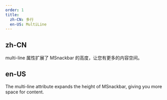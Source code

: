 ```yaml
---
order: 1
title:
  zh-CN: 多行
  en-US: MultiLine
---
```


## zh-CN

multi-line 属性扩展了 MSnackbar 的高度，让您有更多的内容空间。

## en-US

The multi-line attribute expands the height of MSnackbar, giving you more space for content.
